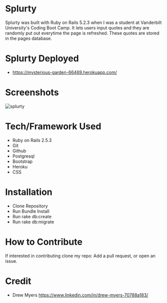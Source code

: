 # Splurty

Splurty was built with Ruby on Rails 5.2.3 when I was a student at Vanderbilt University's Coding Boot Camp. It lets users input quotes and they are randomly put out everytime the page is refreshed. These quotes are stored in the pages database. 

# Splurty Deployed

- https://mysterious-garden-66469.herokuapp.com/

# Screenshots

![splurty](https://user-images.githubusercontent.com/48326186/63216835-3c2d9f00-c109-11e9-947f-ed111e787697.png)

# Tech/Framework Used

- Ruby on Rails 2.5.3
- Git
- Github
- Postgresql
- Bootstrap
- Heroku
- CSS

# Installation

- Clone Repository
- Run Bundle Install
- Run rake db:create
- Run rake db:migrate

# How to Contribute
If interested in contributing clone my repo: Add a pull request, or open an issue.

# Credit
- Drew Myers https://www.linkedin.com/in/drew-myers-70788a183/
